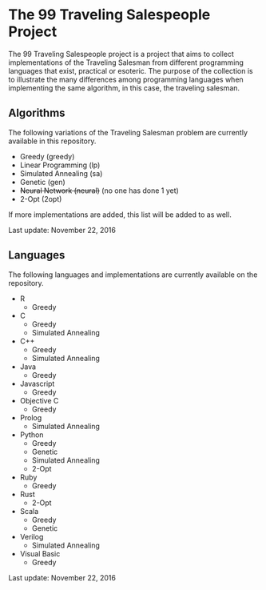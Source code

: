 # The 99 Traveling Salespeople Project

The 99 Traveling Salespeople project is a project that aims to collect
implementations of the Traveling Salesman from different programming
languages that exist, practical or esoteric. The purpose of the collection is
to illustrate the many differences among programming languages when implementing
the same algorithm, in this case, the traveling salesman.

## Algorithms

The following variations of the Traveling Salesman problem are currently 
available in this repository.

* Greedy (greedy)
* Linear Programming (lp)
* Simulated Annealing (sa)
* Genetic (gen)
* ~~Neural Network (neural)~~ (no one has done 1 yet)
* 2-Opt (2opt)

If more implementations are added, this list will be added to as well.

Last update: November 22, 2016


## Languages

The following languages and implementations are currently available on the
repository.

* R
    * Greedy
* C
    * Greedy
    * Simulated Annealing
* C++
    * Greedy
    * Simulated Annealing
* Java
    * Greedy
* Javascript
    * Greedy
* Objective C
    * Greedy
* Prolog
    * Simulated Annealing
* Python
    * Greedy
    * Genetic
    * Simulated Annealing
    * 2-Opt
* Ruby
    * Greedy
* Rust
    * 2-Opt
* Scala
    * Greedy
    * Genetic
* Verilog
    * Simulated Annealing
* Visual Basic
    * Greedy

Last update: November 22, 2016
